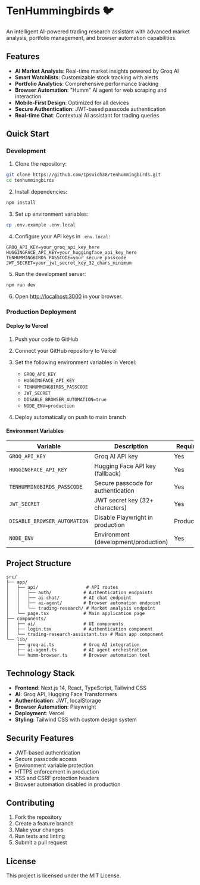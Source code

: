 # TenHummingbirds 🐦

An intelligent AI-powered trading research assistant with advanced market analysis, portfolio management, and browser automation capabilities.

## Features

- **AI Market Analysis**: Real-time market insights powered by Groq AI
- **Smart Watchlists**: Customizable stock tracking with alerts
- **Portfolio Analytics**: Comprehensive performance tracking
- **Browser Automation**: "Humm" AI agent for web scraping and interaction
- **Mobile-First Design**: Optimized for all devices
- **Secure Authentication**: JWT-based passcode authentication
- **Real-time Chat**: Contextual AI assistant for trading queries

## Quick Start

### Development

1. Clone the repository:
```bash
git clone https://github.com/Ipswich38/tenhummingbirds.git
cd tenhummingbirds
```

2. Install dependencies:
```bash
npm install
```

3. Set up environment variables:
```bash
cp .env.example .env.local
```

4. Configure your API keys in `.env.local`:
```env
GROQ_API_KEY=your_groq_api_key_here
HUGGINGFACE_API_KEY=your_huggingface_api_key_here
TENHUMMINGBIRDS_PASSCODE=your_secure_passcode
JWT_SECRET=your_jwt_secret_key_32_chars_minimum
```

5. Run the development server:
```bash
npm run dev
```

6. Open [http://localhost:3000](http://localhost:3000) in your browser.

### Production Deployment

#### Deploy to Vercel

1. Push your code to GitHub
2. Connect your GitHub repository to Vercel
3. Set the following environment variables in Vercel:
   - `GROQ_API_KEY`
   - `HUGGINGFACE_API_KEY`
   - `TENHUMMINGBIRDS_PASSCODE`
   - `JWT_SECRET`
   - `DISABLE_BROWSER_AUTOMATION=true`
   - `NODE_ENV=production`

4. Deploy automatically on push to main branch

#### Environment Variables

| Variable | Description | Required |
|----------|-------------|----------|
| `GROQ_API_KEY` | Groq AI API key | Yes |
| `HUGGINGFACE_API_KEY` | Hugging Face API key (fallback) | Yes |
| `TENHUMMINGBIRDS_PASSCODE` | Secure passcode for authentication | Yes |
| `JWT_SECRET` | JWT secret key (32+ characters) | Yes |
| `DISABLE_BROWSER_AUTOMATION` | Disable Playwright in production | Production |
| `NODE_ENV` | Environment (development/production) | Yes |

## Project Structure

```
src/
├── app/
│   ├── api/                  # API routes
│   │   ├── auth/            # Authentication endpoints
│   │   ├── ai-chat/         # AI chat endpoint
│   │   ├── ai-agent/        # Browser automation endpoint
│   │   └── trading-research/ # Market analysis endpoint
│   └── page.tsx             # Main application page
├── components/
│   ├── ui/                  # UI components
│   ├── login.tsx            # Authentication component
│   └── trading-research-assistant.tsx # Main app component
└── lib/
    ├── groq-ai.ts           # Groq AI integration
    ├── ai-agent.ts          # AI agent orchestration
    └── humm-browser.ts      # Browser automation tool
```

## Technology Stack

- **Frontend**: Next.js 14, React, TypeScript, Tailwind CSS
- **AI**: Groq API, Hugging Face Transformers
- **Authentication**: JWT, localStorage
- **Browser Automation**: Playwright
- **Deployment**: Vercel
- **Styling**: Tailwind CSS with custom design system

## Security Features

- JWT-based authentication
- Secure passcode access
- Environment variable protection
- HTTPS enforcement in production
- XSS and CSRF protection headers
- Browser automation disabled in production

## Contributing

1. Fork the repository
2. Create a feature branch
3. Make your changes
4. Run tests and linting
5. Submit a pull request

## License

This project is licensed under the MIT License.
